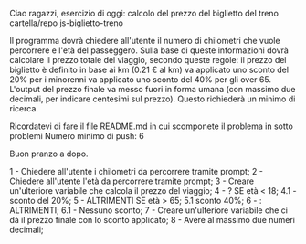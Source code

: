Ciao ragazzi,
esercizio di oggi: calcolo del prezzo del biglietto del treno
cartella/repo js-biglietto-treno

Il programma dovrà chiedere all'utente il numero di chilometri che vuole percorrere e l'età del passeggero.
Sulla base di queste informazioni dovrà calcolare il prezzo totale del viaggio, secondo queste regole:
il prezzo del biglietto è definito in base ai km (0.21 € al km)
va applicato uno sconto del 20% per i minorenni
va applicato uno sconto del 40% per gli over 65.
L'output del prezzo finale va messo fuori in forma umana (con massimo due decimali, per indicare centesimi sul prezzo). Questo richiederà un minimo di ricerca.

Ricordatevi di fare il file README.md in cui scomponete il problema in sotto problemi
Numero minimo di push: 6

Buon pranzo a dopo.

<!-- SCOMPOSIZIONE IN SOTTOPROBLEMI -->

1 - Chiedere all'utente i chilometri da percorrere tramite prompt;
2 - Chiedere all'utente l'età da percorrere tramite prompt;
3 - Creare un'ulteriore variabile che calcola il prezzo del viaggio;
4 - ? SE età < 18;
4.1 - sconto del 20%;
5 - ALTRIMENTI SE età > 65; 
5.1 sconto 40%;
6 - : ALTRIMENTI; 
6.1 - Nessuno sconto;
7 - Creare un'ulteriore variabile che ci dà il prezzo finale con lo sconto applicato;
8 - Avere al massimo due numeri decimali;